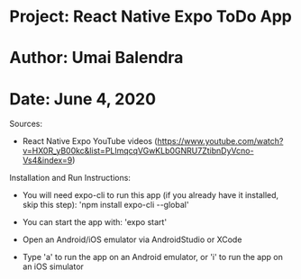 # Project: React Native Expo ToDo App
# Author: Umai Balendra
# Date: June 4, 2020


Sources: 
- React Native Expo YouTube videos 
(https://www.youtube.com/watch?v=HX0R_yB00kc&list=PLlmqcqVGwKLb0GNRU7ZtibnDyVcno-Vs4&index=9)

Installation and Run Instructions:
- You will need expo-cli to run this app (if you already have it installed, skip this step):
'npm install expo-cli --global'

- You can start the app with:
'expo start'

- Open an Android/iOS emulator via AndroidStudio or XCode

- Type 'a' to run the app on an Android emulator, or 'i' to run the
app on an iOS simulator
